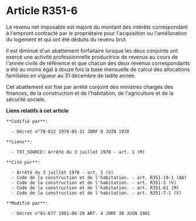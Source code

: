 # Article R351-6

Le revenu net imposable est majoré du montant des intérêts correspondant à l'emprunt contracté par le propriétaire pour
l'acquisition ou l'amélioration du logement et qui ont été déduits du revenu brut.

Il est diminué d'un abattement forfaitaire lorsque les deux conjoints ont exercé une activité professionnelle productrice de
revenus au cours de l'année civile de référence et que chacun des deux revenus correspondants a été au moins égal à douze
fois la base mensuelle de calcul des allocations familiales en vigueur au 31 décembre de ladite année.

Cet abattement est fixé par arrêté conjoint des ministres chargés des finances, de la construction et de l'habitation, de
l'agriculture et de la sécurité sociale.

**Liens relatifs à cet article**

	**Codifié par**:

	  - Décret n°78-622 1978-05-31 JORF 8 JUIN 1978

	**Liens**:

	  - TXT_SOURCE: Arrêté du 3 juillet 1978 - art. 1 (M)

	**Cité par**:

	  - Arrêté du 3 juillet 1978 - art. 1 (V)
	  - Code de la construction et de l'habitation. - art. R351-19-1 (Ab)
	  - Code de la construction et de l'habitation. - art. R351-5 (V)
	  - Code de la construction et de l'habitation. - art. R351-61 (M)
	  - Code de la construction et de l'habitation. - art. R351-7-1 (V)

	**Modifié par**:

	  - Décret n°81-677 1981-06-29 ART. 4 JORF 30 JUIN 1981
